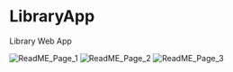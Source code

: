 # LibraryApp
Library Web App

![ReadME_Page_1](https://user-images.githubusercontent.com/27684451/93484953-32c5c600-f90b-11ea-9128-322b985f8f92.png)
![ReadME_Page_2](https://user-images.githubusercontent.com/27684451/93484955-348f8980-f90b-11ea-8d59-876104b0cbd8.png)
![ReadME_Page_3](https://user-images.githubusercontent.com/27684451/93484960-35c0b680-f90b-11ea-89a5-7d15b74177ec.png)
